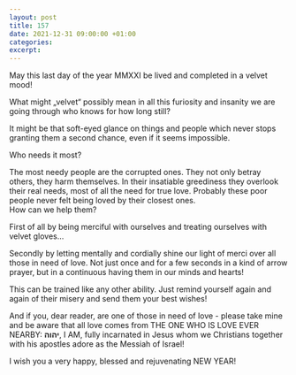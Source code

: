 ```yaml
---
layout: post
title: 157
date: 2021-12-31 09:00:00 +01:00
categories: 
excerpt: 
---
```


May this last day of the year MMXXI be lived and completed in a velvet mood!

What might „velvet“ possibly mean in all this furiosity and insanity we are going through who knows for how long still?

It might be that soft-eyed glance on things and people which never stops granting them a second chance, even if it seems impossible.

Who needs it most?

The most needy people are the corrupted ones. They not only betray others, they harm themselves. In their insatiable greediness they overlook their real needs, most of all the need for true love. Probably these poor people never felt being loved by their closest ones.\
How can we help them?

First of all by being merciful with ourselves and treating ourselves with velvet gloves…

Secondly by letting mentally and cordially shine our light of merci over all those in need of love. Not just once and for a few seconds in a kind of arrow prayer, but in a continuous having them in our minds and hearts!

This can be trained like any other ability. Just remind yourself again and again of their misery and send them your best wishes!

And if you, dear reader, are one of those in need of love - please take mine and be aware that all love comes from THE ONE WHO IS LOVE EVER NEARBY: **יהוה**, I AM, fully incarnated in Jesus whom we Christians together with his apostles adore as the Messiah of Israel!

I wish you a very happy, blessed and rejuvenating NEW YEAR!
